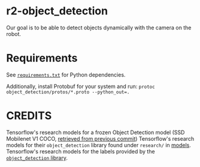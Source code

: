 # r2-object_detection

Our goal is to be able to detect objects dynamically with the camera on the robot.

# Requirements
See [`requirements.txt`](./requirements.txt) for Python dependencies.

Additionally, install Protobuf for your system and run:
`protoc object_detection/protos/*.proto --python_out=.`

# CREDITS
Tensorflow's research models for a frozen Object Detection model (SSD Mobilenet V1 COCO, [retrieved from previous commit](https://github.com/tensorflow/models/blob/d41fc8f4437e585656ac50a2d73bcc8146e05579/research/object_detection/g3doc/detection_model_zoo.md))
Tensorflow's research models for their `object_detection` library found under `research/` in [models](https://github.com/tensorflow/models/tree/master/research/object_detection).
Tensorflow's research models for the labels provided by the [`object_detection` library](https://github.com/tensorflow/models/blob/master/research/object_detection/data/mscoco_label_map.pbtxt).
